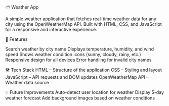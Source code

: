⛅ Weather App

A simple weather application that fetches real-time weather data for any city using the OpenWeatherMap API.
Built with HTML, CSS, and JavaScript for a responsive and interactive experience.

📌 Features

Search weather by city name
Displays temperature, humidity, and wind speed
Shows weather condition icons (sunny, cloudy, rainy, etc.)
Responsive design for all devices
Error handling for invalid city names

🛠 Tech Stack
HTML – Structure of the application
CSS – Styling and layout
JavaScript – API requests and DOM updates
OpenWeatherMap API – Weather data source

💡 Future Improvements
Auto-detect user location for weather
Display 5-day weather forecast
Add background images based on weather conditions
